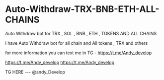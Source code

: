 # Auto-Withdraw-TRX-BNB-ETH-ALL-CHAINS
Auto Withdraw bot for TRX , SOL , BNB , ETH , TOKENS AND ALL CHAINS

I have Auto Withdraw bot for all chain and All tokens , TRX and others 

for more information you can text me in TG - https://t.me/Andy_develop

https://t.me/Andy_develop
https://t.me/Andy_develop

TG HERE --- @andy_Develop

